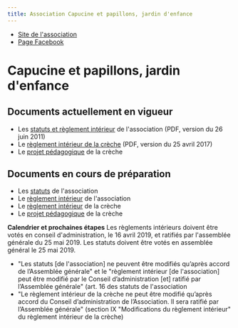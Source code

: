 ```yaml
---
title: Association Capucine et papillons, jardin d'enfance
---
```


* [Site de l'association](http://www.creche-capucine-paris13.fr/)
* [Page Facebook](https://www.facebook.com/capucineetpapillons/)

# Capucine et papillons, jardin d'enfance

## Documents actuellement en vigueur

* Les [statuts et règlement intérieur](current/statuts_RI_association_2011-06-26.pdf) de l'association (PDF, version du 26 juin 2011)
* Le [règlement intérieur de la crèche](current/RI_creche_2017-04-25.pdf)
  (PDF, version du 25 avril 2017)
* Le [projet pédagogique](current/projet_pedagogique_2018.pdf) de la crèche

## Documents en cours de préparation

* Les [statuts](statuts_association) de l'association
* Le [règlement intérieur](RI_association) de l'association
* Le [règlement intérieur](RI_creche) de la crèche
* Le [projet pédagogique](projet_pedagogique) de la crèche

**Calendrier et prochaines étapes** Les règlements intérieurs doivent
être votés en conseil d'administration, le 16 avril 2019, et ratifiés
par l'assemblée générale du 25 mai 2019.  Les statuts doivent être
votés en assemblée général le 25 mai 2019.

* "Les statuts [de l'association] ne peuvent être modifiés qu’après
  accord de l’Assemblée générale" et le "règlement intérieur [de
  l'association] peut être modifié par le Conseil d’administration
  [et] ratifié par l’Assemblée générale" (art. 16 des statuts de
  l'association
* "Le règlement intérieur de la crèche ne peut être modifié qu’après
  accord du Conseil d’administration de l’Association. Il sera ratifié
  par l’Assemblée générale" (section IX "Modifications du règlement
  intérieur" du règlement intérieur de la crèche)
